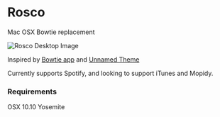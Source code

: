 # Rosco
Mac OSX Bowtie replacement

![Rosco Desktop Image](http://i.imgur.com/6h0KF3f.jpg)

Inspired by [Bowtie app](bowtieapp.com) and [Unnamed Theme](http://beautifulblood.deviantart.com/art/Unnamed-255040591)

Currently supports Spotify, and looking to support iTunes and Mopidy.


### Requirements
OSX 10.10 Yosemite

